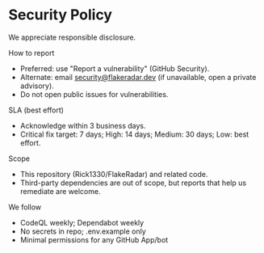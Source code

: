 # Security Policy

We appreciate responsible disclosure.

How to report
- Preferred: use "Report a vulnerability" (GitHub Security).
- Alternate: email security@flakeradar.dev (if unavailable, open a private advisory).
- Do not open public issues for vulnerabilities.

SLA (best effort)
- Acknowledge within 3 business days.
- Critical fix target: 7 days; High: 14 days; Medium: 30 days; Low: best effort.

Scope
- This repository (Rick1330/FlakeRadar) and related code.
- Third-party dependencies are out of scope, but reports that help us remediate are welcome.

We follow
- CodeQL weekly; Dependabot weekly
- No secrets in repo; .env.example only
- Minimal permissions for any GitHub App/bot